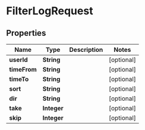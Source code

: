 
# FilterLogRequest

## Properties
Name | Type | Description | Notes
------------ | ------------- | ------------- | -------------
**userId** | **String** |  |  [optional]
**timeFrom** | **String** |  |  [optional]
**timeTo** | **String** |  |  [optional]
**sort** | **String** |  |  [optional]
**dir** | **String** |  |  [optional]
**take** | **Integer** |  |  [optional]
**skip** | **Integer** |  |  [optional]



